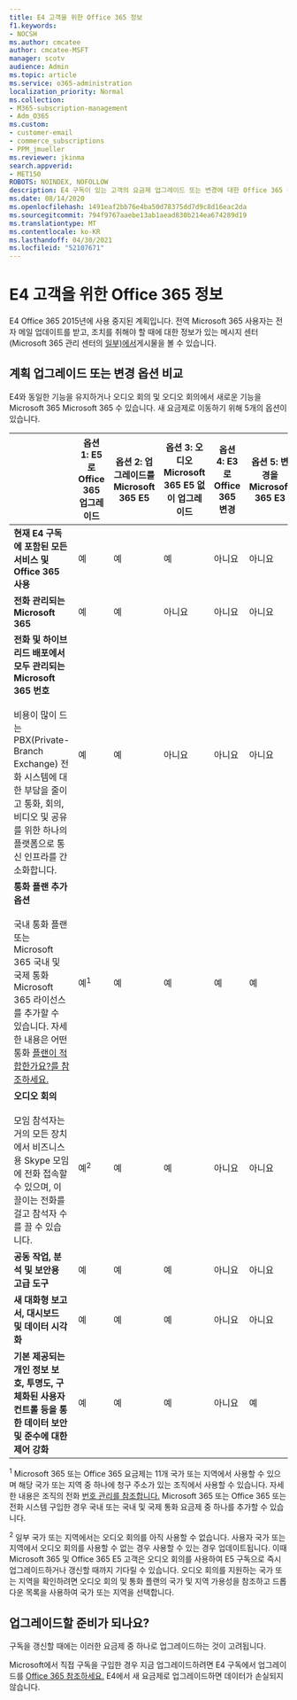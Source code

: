```yaml
---
title: E4 고객을 위한 Office 365 정보
f1.keywords:
- NOCSH
ms.author: cmcatee
author: cmcatee-MSFT
manager: scotv
audience: Admin
ms.topic: article
ms.service: o365-administration
localization_priority: Normal
ms.collection:
- M365-subscription-management
- Adm_O365
ms.custom:
- customer-email
- commerce_subscriptions
- PPM_jmueller
ms.reviewer: jkinma
search.appverid:
- MET150
ROBOTS: NOINDEX, NOFOLLOW
description: E4 구독이 있는 고객의 요금제 업그레이드 또는 변경에 대한 Office 365 정보입니다.
ms.date: 08/14/2020
ms.openlocfilehash: 1491eaf2bb76e4ba50d78375dd7d9c8d16eac2da
ms.sourcegitcommit: 794f9767aaebe13ab1aead830b214ea674289d19
ms.translationtype: MT
ms.contentlocale: ko-KR
ms.lasthandoff: 04/30/2021
ms.locfileid: "52107671"
---
```

# <a name="important-information-for-office-365-e4-customers"></a>E4 고객을 위한 Office 365 정보

E4 Office 365 2015년에 사용 중지된 계획입니다. 전역 Microsoft 365 사용자는 전자 메일 업데이트를 받고, 조치를 취해야 할 때에 대한 정보가 있는 메시지 센터(Microsoft 365 관리 센터의 [일부)에서](https://go.microsoft.com/fwlink/p/?linkid=2024339)게시물을 볼 수 있습니다.

## <a name="compare-your-options-for-upgrading-or-changing-plans"></a>계획 업그레이드 또는 변경 옵션 비교

E4와 동일한 기능을 유지하거나 오디오 회의 및 오디오 회의에서 새로운 기능을 Microsoft 365 Microsoft 365 수 있습니다. 새 요금제로 이동하기 위해 5개의 옵션이 있습니다.

|  | 옵션 1: E5로 Office 365 업그레이드 | 옵션 2: 업그레이드를 Microsoft 365 E5 | 옵션 3: 오디오 Microsoft 365 E5 없이 업그레이드 | 옵션 4: E3로 Office 365 변경 | 옵션 5: 변경을 Microsoft 365 E3 |
|-|-|-|-|-|-|
| **현재 E4 구독에 포함된 모든 서비스 및 Office 365 사용** | 예 | 예 | 예 | 아니요 | 아니요 |
| **전화 관리되는 Microsoft 365** | 예 | 예 | 아니요 | 아니요 | 아니요 |
| **전화 및 하이브리드 배포에서 모두 관리되는 Microsoft 365 번호**<br/><br/>비용이 많이 드는 PBX(Private-Branch Exchange) 전화 시스템에 대한 부담을 줄이고 통화, 회의, 비디오 및 공유를 위한 하나의 플랫폼으로 통신 인프라를 간소화합니다. | 예 | 예 | 아니요 | 아니요 | 아니요 |
| **통화 플랜 추가 옵션**<br/><br/>국내 통화 플랜 또는 Microsoft 365 국내 및 국제 통화 Microsoft 365 라이선스를 추가할 수 있습니다. 자세한 내용은 어떤 통화 [플랜이 적합한가요?를 참조하세요.](/MicrosoftTeams/calling-plan-landing-page) | 예<sup>1</sup> | 예 | 예 | 예 | 예 |
| **오디오 회의**<br/><br/>모임 참석자는 거의 모든 장치에서 비즈니스용 Skype 모임에 전화 접속할 수 있으며, 이끌이는 전화를 걸고 참석자 수를 끌 수 있습니다. | 예<sup>2</sup> | 예 | 예 | 아니요 | 아니요 |
| **공동 작업, 분석 및 보안용 고급 도구** | 예 | 예 | 예 | 아니요 | 아니요 |
| **새 대화형 보고서, 대시보드 및 데이터 시각화** | 예 | 예 | 예 | 아니요 | 아니요 |
| **기본 제공되는 개인 정보 보호, 투명도, 구체화된 사용자 컨트롤 등을 통한 데이터 보안 및 준수에 대한 제어 강화** | 예 | 예 | 예 | 아니요 | 예 |

<sup>1</sup> Microsoft 365 또는 Office 365 요금제는 11개 국가 또는 지역에서 사용할 수 있으며 해당 국가 또는 지역 중 하나에 청구 주소가 있는 조직에서 사용할 수 있습니다. 자세한 내용은 조직의 전화 [번호 관리를 참조합니다.](/microsoftteams/manage-phone-numbers-for-your-organization/manage-phone-numbers-for-your-organization) Microsoft 365 또는 Office 365 또는 전화 시스템 구입한 경우 국내 또는 국내 및 국제 통화 요금제 중 하나를 추가할 수 있습니다.

<sup>2</sup> 일부 국가 또는 지역에서는 오디오 회의를 아직 사용할 수 없습니다. 사용자 국가 또는 지역에서 오디오 회의를 사용할 수 없는 경우 사용할 수 있는 경우 업데이트됩니다. 이때 Microsoft 365 및 Office 365 E5 고객은 오디오 회의를 사용하여 E5 구독으로 즉시 업그레이드하거나 갱신할 때까지 기다릴 수 있습니다. 오디오 회의를 지원하는 국가 또는 지역을 확인하려면 [](/microsoftteams/country-and-region-availability-for-audio-conferencing-and-calling-plans/country-and-region-availability-for-audio-conferencing-and-calling-plans) 오디오 회의 및 통화 플랜의 국가 및 지역 가용성을 참조하고 드롭다운 목록을 사용하여 국가 또는 지역을 선택합니다.

## <a name="ready-to-upgrade"></a>업그레이드할 준비가 되나요?

구독을 갱신할 때에는 이러한 요금제 중 하나로 업그레이드하는 것이 고려됩니다.

Microsoft에서 직접 구독을 구입한 경우 지금 업그레이드하려면 E4 구독에서 업그레이드를 [Office 365 참조하세요.](upgrade-Office-365-E4.md) E4에서 새 요금제로 업그레이드하면 데이터가 손실되지 않습니다.